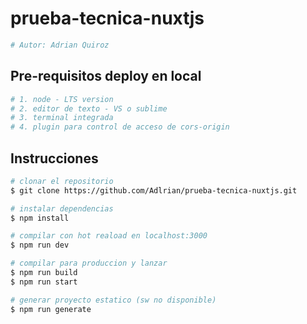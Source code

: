 # prueba-tecnica-nuxtjs

```bash
# Autor: Adrian Quiroz
```

## Pre-requisitos deploy en local
```bash
# 1. node - LTS version
# 2. editor de texto - VS o sublime
# 3. terminal integrada
# 4. plugin para control de acceso de cors-origin
```

## Instrucciones
```bash
# clonar el repositorio
$ git clone https://github.com/Adlrian/prueba-tecnica-nuxtjs.git

# instalar dependencias
$ npm install

# compilar con hot reaload en localhost:3000
$ npm run dev

# compilar para produccion y lanzar
$ npm run build
$ npm run start

# generar proyecto estatico (sw no disponible)
$ npm run generate
```